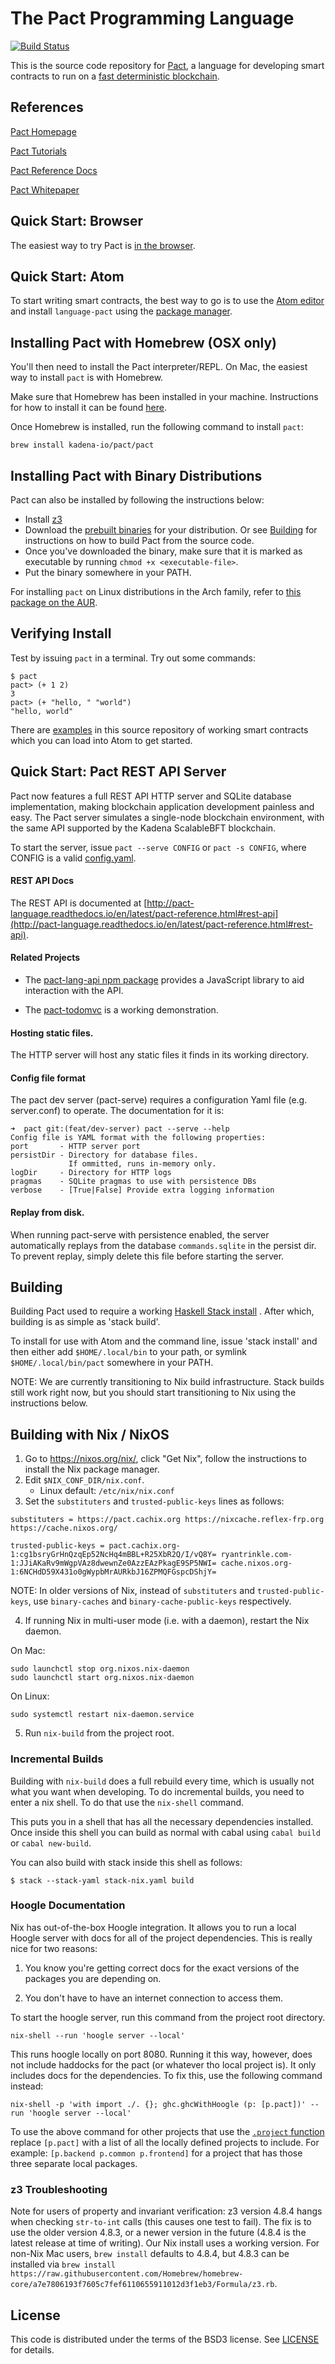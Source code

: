 The Pact Programming Language
===

[![Build Status](https://travis-ci.org/kadena-io/pact.svg?branch=master)](https://travis-ci.org/kadena-io/pact)

This is the source code repository for [Pact](http://kadena.io/pact), a language for developing
smart contracts to run on a [fast deterministic blockchain](http://kadena.io).

References
---

[Pact Homepage](http://kadena.io/pact)

[Pact Tutorials](http://pactlang.org)

[Pact Reference Docs](http://pact-language.readthedocs.io)

[Pact Whitepaper](http://kadena.io/docs/Kadena-PactWhitepaper.pdf)


Quick Start: Browser
---

The easiest way to try Pact is [in the browser](http://pact.kadena.io).

Quick Start: Atom
---

To start writing
smart contracts, the best way to go is to use the [Atom editor](https://atom.io) and install
`language-pact` using the [package manager](http://flight-manual.atom.io/using-atom/sections/atom-packages/).

Installing Pact with Homebrew (OSX only)
---
You'll then need to install the Pact interpreter/REPL. On Mac, the easiest way to install `pact` is with Homebrew.

Make sure that Homebrew has been installed in your machine. Instructions for how to install it can be found [here](https://brew.sh/).

Once Homebrew is installed, run the following command to install `pact`:

```
brew install kadena-io/pact/pact
```

Installing Pact with Binary Distributions
---
Pact can also be installed by following the instructions below:
- Install [z3](https://github.com/Z3Prover/z3/wiki)
- Download the [prebuilt binaries](http://install.kadena.io/pact/downloads.html) for your distribution. Or see [Building](#Building) for instructions on how to build Pact from the source code.
- Once you've downloaded the binary, make sure that it is marked as executable by running `chmod +x <executable-file>`.
- Put the binary somewhere in your PATH.

For installing `pact` on Linux distributions in the Arch family, refer to [this package on the AUR](https://aur.archlinux.org/packages/pact/).

Verifying Install
---

Test by issuing `pact` in a terminal. Try out some commands:

```
$ pact
pact> (+ 1 2)
3
pact> (+ "hello, " "world")
"hello, world"
```

There are [examples](examples/) in this source repository of working smart contracts which you can load into Atom to get started.

Quick Start: Pact REST API Server
---

Pact now features a full REST API HTTP server and SQLite database implementation, making
blockchain application development painless and easy. The Pact server simulates a single-node
blockchain environment, with the same API supported by the Kadena ScalableBFT blockchain.

To start the server, issue `pact --serve CONFIG` or `pact -s CONFIG`, where CONFIG is a valid [config.yaml](config.yaml).

#### REST API Docs
The REST API is documented at [http://pact-language.readthedocs.io/en/latest/pact-reference.html#rest-api](http://pact-language.readthedocs.io/en/latest/pact-reference.html#rest-api).


#### Related Projects

* The [pact-lang-api npm package](https://www.npmjs.com/package/pact-lang-api) provides a JavaScript library to aid interaction with the API.

* The [pact-todomvc](https://github.com/kadena-io/pact-todomvc) is a working demonstration.

#### Hosting static files.

The HTTP server will host any static files it finds in its working directory.

#### Config file format

The pact dev server (pact-serve) requires a configuration Yaml file (e.g. server.conf) to operate. The documentation for it is:

```
➜  pact git:(feat/dev-server) pact --serve --help
Config file is YAML format with the following properties:
port       - HTTP server port
persistDir - Directory for database files.
             If ommitted, runs in-memory only.
logDir     - Directory for HTTP logs
pragmas    - SQLite pragmas to use with persistence DBs
verbose    - [True|False] Provide extra logging information
```

#### Replay from disk.

When running pact-serve with persistence enabled, the server automatically replays from the database
`commands.sqlite` in the persist dir. To prevent replay, simply delete this file before starting the server.

Building
---

Building Pact used to require a working [Haskell Stack install](https://docs.haskellstack.org/en/stable/README/#how-to-install) . After which, building is as simple as 'stack build'.

To install for use with Atom and the command line, issue 'stack install' and then either add `$HOME/.local/bin` to your path, or symlink `$HOME/.local/bin/pact` somewhere in your PATH.

NOTE: We are currently transitioning to Nix build infrastructure.  Stack builds
still work right now, but you should start transitioning to Nix using the
instructions below.

Building with Nix / NixOS
---

1. Go to https://nixos.org/nix/, click "Get Nix", follow the instructions to install the Nix package manager.
2. Edit `$NIX_CONF_DIR/nix.conf`.
   - Linux default: `/etc/nix/nix.conf`
3. Set the `substituters` and `trusted-public-keys` lines as follows:

```
substituters = https://pact.cachix.org https://nixcache.reflex-frp.org https://cache.nixos.org/

trusted-public-keys = pact.cachix.org-1:cg1bsryGrHnQzqEp52NcHq4mBBL+R25XbR2Q/I/vQ8Y= ryantrinkle.com-1:JJiAKaRv9mWgpVAz8dwewnZe0AzzEAzPkagE9SP5NWI= cache.nixos.org-1:6NCHdD59X431o0gWypbMrAURkbJ16ZPMQFGspcDShjY=
```

NOTE: In older versions of Nix, instead of `substituters` and
`trusted-public-keys`, use `binary-caches` and `binary-cache-public-keys`
respectively.

4. If running Nix in multi-user mode (i.e. with a daemon), restart the Nix daemon.

On Mac:

```
sudo launchctl stop org.nixos.nix-daemon
sudo launchctl start org.nixos.nix-daemon
```

On Linux:

```
sudo systemctl restart nix-daemon.service
```

5. Run `nix-build` from the project root.

### Incremental Builds

Building with `nix-build` does a full rebuild every time, which is usually not
what you want when developing. To do incremental builds, you need to enter a nix
shell. To do that use the `nix-shell` command.

This puts you in a shell that has all the necessary dependencies installed. Once
inside this shell you can build as normal with cabal using `cabal build` or
`cabal new-build`.

You can also build with stack inside this shell as follows:

```
$ stack --stack-yaml stack-nix.yaml build
```

### Hoogle Documentation

Nix has out-of-the-box Hoogle integration.  It allows you to run a local
Hoogle server with docs for all of the project dependencies.  This is really
nice for two reasons:

1. You know you're getting correct docs for the exact versions of the packages
   you are depending on.

2. You don't have to have an internet connection to access them.

To start the hoogle server, run this command from the project root directory.

```
nix-shell --run 'hoogle server --local'
```

This runs hoogle locally on port 8080.  Running it this way, however, does not
include haddocks for the pact (or whatever tho local project is).  It only
includes docs for the dependencies.  To fix this, use the following command
instead:

```
nix-shell -p 'with import ./. {}; ghc.ghcWithHoogle (p: [p.pact])' --run 'hoogle server --local'
```

To use the above command for other projects that use the [`.project`
function](https://github.com/kadena-io/pact/blob/master/default.nix#L12)
replace `[p.pact]` with a list of all the locally defined projects to include.
For example: `[p.backend p.common p.frontend]` for a project that has those
three separate local packages.

### z3 Troubleshooting

Note for users of property and invariant verification: z3 version 4.8.4 hangs when checking `str-to-int` calls (this causes one test to fail). The fix is to use the older version 4.8.3, or a newer version in the future (4.8.4 is the latest release at time of writing). Our Nix install uses a working version. For non-Nix Mac users, `brew install` defaults to 4.8.4, but 4.8.3 can be installed via `brew install https://raw.githubusercontent.com/Homebrew/homebrew-core/a7e7806193f7605c7fef6110655911012d3f1eb3/Formula/z3.rb`.

License
---

This code is distributed under the terms of the BSD3 license. See [LICENSE](LICENSE) for details.
